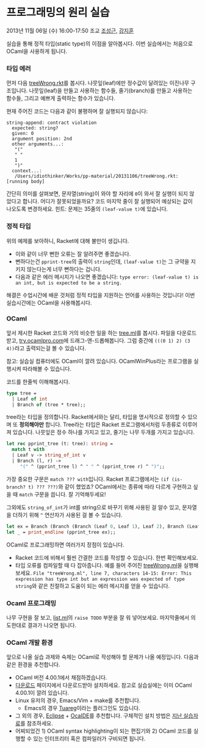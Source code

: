 # 프로그래밍의 원리 실습 #

2013년 11월 06일 (수) 16:00-17:50 조교
[조성근](http://ropas.snu.ac.kr/~skcho),
[강지훈](http://ropas.snu.ac.kr/~jhkang)

실습을 통해 정적 타입(static type)의 이점을 알아봅시다. 이번 실습에서는
처음으로 OCaml을 사용하게 됩니다.


### 타입 에러 ###

먼저 다음 [treeWrong.rkt](treeWrong.rkt)를 봅시다. 나뭇잎(leaf)에만 정수값이
달려있는 이진나무 구조입니다. 나뭇잎(leaf)을 만들고 사용하는 함수들,
줄기(branch)를 만들고 사용하는 함수들, 그리고 예쁘게 출력하는 함수가
있습니다.

현재 주어진 코드는 다음과 같이 불평하며 잘 실행되지 않습니다:

```
string-append: contract violation
  expected: string?
  given: 0
  argument position: 2nd
  other arguments...:
   "("
   " "
   1
   ")"
  context...:
   /Users/idiothinker/Works/pp-material/20131106/treeWrong.rkt: [running body]
```

간단히 의미를 살펴보면, 문자열(string)이 와야 할 자리에 ```0```이 와서
잘 실행이 되지 않았다고 합니다. 어디가 잘못되었을까요? 코드 마지막 줄이
잘 실행되어 예상되는 값이 나오도록 변경하세요. 힌트: 문제는 35줄의
```(leaf-value t)```에 있습니다.


### 정적 타입 ###

위의 예제를 보아하니, Racket에 대해 불만이 생깁니다.

* 이와 같이 너무 뻔한 오류는 잘 알려주면 좋겠습니다.
* 뻔하다는건 ```pprint-tree```의 출력이 ```string```인데,
  ```(leaf-value t)```는 그 규약을 지키지 않는다는게 너무 뻔하다는
  겁니다.
* 다음과 같은 에러 메시지가 나오면 좋겠습니다: ```type error: (leaf-value t)
  is an int, but is expected to be a string.```

해결은 수업시간에 배운 것처럼 정적 타입을 지원하는 언어를 사용하는
것입니다! 이번 실습시간에는 OCaml을 사용해봅시다.

### OCaml ###

앞서 제시한 Racket 코드와 거의 비슷한 일을 하는 [tree.ml](tree.ml)를
봅시다. 파일을 다운로드받고,
[try.ocamlpro.com](http://try.ocamlpro.com)에
드래그-앤-드롭해봅니다. 그럼 중간에 ```(((0 1) 2) (3 4))```라고
출력되는걸 볼 수 있습니다.

참고: 실습실 컴퓨터에도 OCaml이 깔려 있습니다. OCamlWinPlus라는
프로그램을 실행시켜 따라해볼 수 있습니다.

코드를 한줄씩 이해해봅시다.

```ocaml
type tree =
  | Leaf of int
  | Branch of (tree * tree);;
```

tree라는 타입을 정의합니다. Racket에서와는 달리, 타입을 명시적으로
정의할 수 있으며 또 **정의해야만** 합니다. Tree라는 타입은 Racket
프로그램에서처럼 두종류로 이루어져 있습니다. 나뭇잎은 정수 하나를
가지고 있고, 줄기는 나무 두개를 가지고 있습니다.

```ocaml
let rec pprint_tree (t: tree): string =
  match t with
  | Leaf v -> string_of_int v
  | Branch (l, r) ->
     "(" ^ (pprint_tree l) ^ " " ^ (pprint_tree r) ^ ")";;
```

가장 중요한 구문은 ```match ??? with```입니다. Racket 프로그램에서는
```(if (is-branch? t) ??? ???)```와 같이 했었죠? OCaml에서는 종류에
따라 다르게 구현하고 싶을 때 ```match``` 구문을 씁니다. 잘
기억해두세요!

그외에도 ```string_of_int```가 int를 string으로 바꾸기 위해 사용된 걸
알수 있고, 문자열을 더하기 위해 ```^``` 연산자가 사용된 걸 볼 수
있습니다.

```ocaml
let ex = Branch (Branch (Branch (Leaf 0, Leaf 1), Leaf 2), Branch (Leaf 3, Leaf 4));;
let _ = print_endline (pprint_tree ex);;
```

OCaml로 프로그래밍하면 여러가지 장점이 있습니다.

* Racket 코드에 비해서 훨씬 간결한 코드를 작성할 수 있습니다. 한번
  확인해보세요.
* 타입 오류를 컴파일할 때 다 잡아줍니다. 예를 들어 주어진
[treeWrong.ml](treeWrong.ml)을 실행해보세요. `File "treeWrong.ml",
line 7, characters 14-15: Error: This expression has type int but an
expression was expected of type string`와 같은 친절하고 도움이 되는
에러 메시지를 얻을 수 있습니다.

### Ocaml 프로그래밍 ###

나무 구현을 잘 보고, [list.ml](list.ml)의 ```raise TODO``` 부분을 잘 워
넣어보세요. 마지막줄에서 의도한대로 결과가 나오면 됩니다.

### OCaml 개발 환경 ###

앞으로 나올 실습 과제와 숙제는 OCaml로 작성해야 할 문제가 나올
예정입니다. 다음과 같은 환경을 추천합니다.

* OCaml 버전 4.00.1에서 채점하겠습니다.
* [다운로드](http://caml.inria.fr/download.en.html) 페이지에서
  다운로드받아 설치하세요. 참고로 실습실에는 이미 OCaml 4.00.1이 깔려
  있습니다.
* Linux 유저의 경우, Emacs/Vim + make를 추천합니다.
  + Emacs의 경우
    [Tuareg](http://www.emacswiki.org/emacs/TuaregMode)이라는
    플러그인도 있습니다.
* 그 외의 경우, [Eclipse](http://eclipse.org) +
  [OcaIDE](http://www.algo-prog.info/ocaide/)를 추천합니다. 구체적인
  설치 방법은
  [지난 실습자료](http://ropas.snu.ac.kr/~ta/4190.210/12/practice/ocaml_tutorial.pdf)를
  참조하세요.
* 어찌되었건 1) OCaml syntax highlighting이 되는 편집기와 2) OCaml
  코드를 실행할 수 있는 인터프리터 혹은 컴파일러가 구비되면 됩니다.
